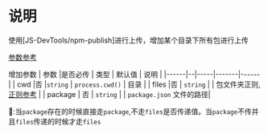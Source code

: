 # 说明

使用[JS-DevTools/npm-publish]进行上传，增加某个目录下所有包进行上传

[参数参考](https://github.com/JS-DevTools/npm-publish)

增加参数
| 参数  |是否必传 | 类型 | 默认值 | 说明  |
|------|--|-----|-------|------|
| cwd |否 |`string` | `process.cwd()` | 目录 |
| files |否 | `string` |  | 包文件夹正则,[正则参考](https://www.npmjs.com/package/micromatch) |
| package | 否 | `string` | | `package.json` 文件的路径|

📢:当`package`存在的时候直接走`package`,不走`files`是否传递值。当`package`不传并且`files`传递的时候才走`files`